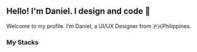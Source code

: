 ## Hello! I'm Daniel. I design and code 👋

Welcome to my profile. I'm Daniel, a UI/UX Designer from 🇵🇭Philippines.

### My Stacks
